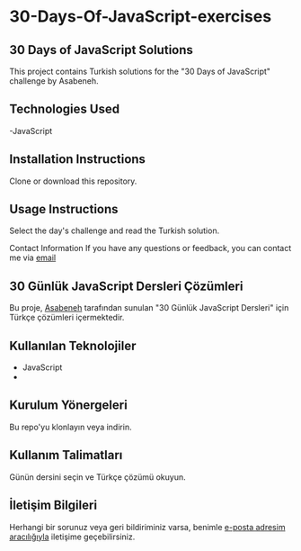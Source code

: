 # 30-Days-Of-JavaScript-exercises

## 30 Days of JavaScript Solutions
This project contains Turkish solutions for the "30 Days of JavaScript" challenge by Asabeneh.

## Technologies Used
-JavaScript

## Installation Instructions
Clone or download this repository.

## Usage Instructions
Select the day's challenge and read the Turkish solution.

Contact Information
If you have any questions or feedback, you can contact me via [email](zypylmzz@icloud.com)


## 30 Günlük JavaScript Dersleri Çözümleri
Bu proje, [Asabeneh](@https://github.com/Asabeneh) tarafından sunulan "30 Günlük JavaScript Dersleri" için Türkçe çözümleri içermektedir.

## Kullanılan Teknolojiler
- JavaScript
-  
## Kurulum Yönergeleri
Bu repo'yu klonlayın veya indirin.

## Kullanım Talimatları
Günün dersini seçin ve Türkçe çözümü okuyun.

## İletişim Bilgileri
Herhangi bir sorunuz veya geri bildiriminiz varsa, benimle [e-posta adresim aracılığıyla](zypylmzz@icloud.com) iletişime geçebilirsiniz.

